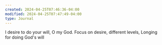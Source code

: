 ```yaml
---
created: 2024-04-25T07:46:36-04:00
modified: 2024-04-25T07:47:49-04:00
type: Journal
---
```


I desire to do your will, O my God. 
Focus on desire, different levels, 
Longing for doing God's will
